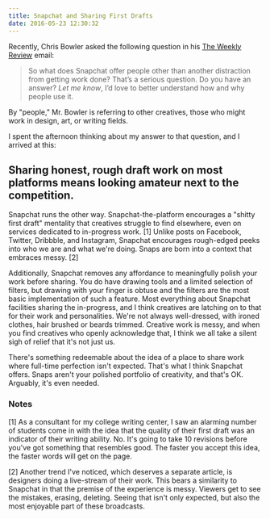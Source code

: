 ```yaml
---
title: Snapchat and Sharing First Drafts
date: 2016-05-23 12:30:32
---
```


Recently, Chris Bowler asked the following question in his [The Weekly Review](http://chrisbowler.com/newsletter) email: 

> So what does Snapchat offer people other than another distraction from getting work done? That’s a serious question. Do you have an answer? _Let me know_, I’d love to better understand how and why people use it.  

By "people," Mr. Bowler is referring to other creatives, those who might work in design, art, or writing fields. 

I spent the afternoon thinking about my answer to that question, and I arrived at this: 

## Sharing honest, rough draft work on most platforms means looking amateur next to the competition. 

Snapchat runs the other way. Snapchat-the-platform encourages a "shitty first draft" mentality that creatives struggle to find elsewhere, even on services dedicated to in-progress work. [1] Unlike posts on Facebook, Twitter, Dribbble, and Instagram, Snapchat encourages rough-edged peeks into who we are and what we're doing. Snaps are born into a context that embraces messy. [2] 

Additionally, Snapchat removes any affordance to meaningfully polish your work before sharing. You do have drawing tools and a limited selection of filters, but drawing with your finger is obtuse and the filters are the most basic implementation of such a feature. Most everything about Snapchat facilities sharing the in-progress, and I think creatives are latching on to that for their work and personalities. We're not always well-dressed, with ironed clothes, hair brushed or beards trimmed. Creative work is messy, and when you find creatives who openly acknowledge that, I think we all take a silent sigh of relief that it's not just us. 

There's something redeemable about the idea of a place to share work where full-time perfection isn't expected. That's what I think Snapchat offers. Snaps aren't your polished portfolio of creativity, and that's OK. Arguably, it's even needed.

### Notes

[1] As a consultant for my college writing center, I saw an alarming number of students come in with the idea that the quality of their first draft was an indicator of their writing ability. No. It's going to take 10 revisions before you've got something that resembles good. The faster you accept this idea, the faster words will get on the page. 

[2] Another trend I've noticed, which deserves a separate article, is designers doing a live-stream of their work. This bears a similarity to Snapchat in that the premise of the experience is messy. Viewers get to see the mistakes, erasing, deleting. Seeing that isn't only expected, but also the most enjoyable part of these broadcasts. 
